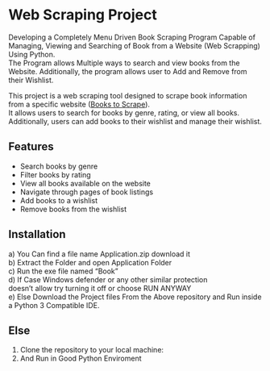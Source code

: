 # Web Scraping Project
 Developing a Completely Menu Driven Book Scraping Program Capable of Managing, Viewing and Searching of Book from a Website (Web Scrapping) Using Python.<br> The Program allows Multiple ways to search and view books from the Website. Additionally, the program allows user to Add and Remove from their Wishlist. 

This project is a web scraping tool designed to scrape book information from a specific website ([Books to Scrape](https://books.toscrape.com/)).<br> It allows users to search for books by genre, rating, or view all books. Additionally, users can add books to their wishlist and manage their wishlist.

## Features

- Search books by genre
- Filter books by rating
- View all books available on the website
- Navigate through pages of book listings
- Add books to a wishlist
- Remove books from the wishlist

## Installation <br>
a)	You Can find a file name Application.zip download it<br> 
b)	Extract the Folder and open Application Folder<br> 
c)	Run the exe file named “Book”<br>
d)	If Case Windows defender or any other similar protection <br>
   doesn’t allow try turning it off or choose RUN ANYWAY<br>
e)	Else Download the Project files From the Above repository and Run inside a Python 3 Compatible IDE. 

## Else
1. Clone the repository to your local machine:<br>
2. And Run in Good Python Enviroment<br>

